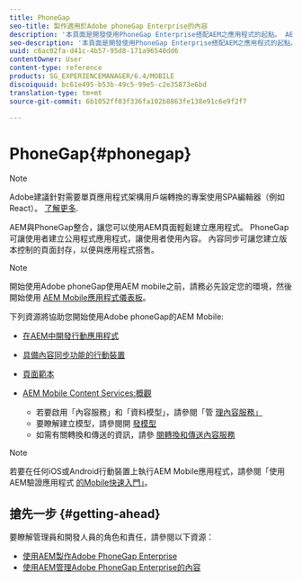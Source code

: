 ```yaml
---
title: PhoneGap
seo-title: 製作適用於Adobe phoneGap Enterprise的內容
description: '本頁面是開發使用PhoneGap Enterprise搭配AEM之應用程式的起點。 AEM與PhoneGap整合，讓您可以使用AEM頁面輕鬆建立應用程式。 PhoneGap可讓使用者建立公用程式應用程式，讓使用者使用內容。 '
seo-description: '本頁面是開發使用PhoneGap Enterprise搭配AEM之應用程式的起點。 AEM與PhoneGap整合，讓您可以使用AEM頁面輕鬆建立應用程式。 PhoneGap可讓使用者建立公用程式應用程式，讓使用者使用內容。 '
uuid: c6ac02fa-d41c-4b57-95d8-171a96540dd6
contentOwner: User
content-type: reference
products: SG_EXPERIENCEMANAGER/6.4/MOBILE
discoiquuid: bc61e495-b53b-49c5-99e5-c2e35873e6bd
translation-type: tm+mt
source-git-commit: 6b1052ff03f336fa102b8863fe138e91c6e9f2f7

---
```



# PhoneGap{#phonegap}

>[!NOTE]
>
>Adobe建議針對需要單頁應用程式架構用戶端轉換的專案使用SPA編輯器（例如React）。 [了解更多](/help/sites-developing/spa-overview.md).

AEM與PhoneGap整合，讓您可以使用AEM頁面輕鬆建立應用程式。 PhoneGap可讓使用者建立公用程式應用程式，讓使用者使用內容。 內容同步可讓您建立版本控制的頁面封存，以便與應用程式搭售。

>[!NOTE]
>
>開始使用Adobe phoneGap使用AEM mobile之前，請務必先設定您的環境，然後開始使用 [AEM Mobile應用程式儀表板](/help/mobile/phonegap-authoring-apps.md)。

下列資源將協助您開始使用Adobe phoneGap的AEM Mobile:

* [在AEM中開發行動應用程式](/help/mobile/developing-mobile-applications.md)
* [具備內容同步功能的行動裝置](/help/mobile/phonegap-contentsync.md)
* [頁面範本](/help/mobile/phonegap-apps-arch-page-templates.md)

* [AEM Mobile Content Services:概觀](/help/mobile/develop-content-as-a-service.md)

   * 若要啟用「內容服務」和「資料模型」，請參閱「管 [理內容服務」](/help/mobile/developing-content-services.md)
   * 要瞭解建立模型，請參閱開 [發模型](/help/mobile/models-in-repository.md)
   * 如需有關轉換和傳送的資訊，請參 [閱轉換和傳送內容服務](/help/mobile/rendering-and-delivery.md)

>[!NOTE]
>
>若要在任何iOS或Android行動裝置上執行AEM Mobile應用程式，請參閱「使用AEM驗證應用程式 [的Mobile快速入門」](/help/mobile/phonegap-mobile-quickstart.md)。

## 搶先一步 {#getting-ahead}

要瞭解管理員和開發人員的角色和責任，請參閱以下資源：

* [使用AEM製作Adobe PhoneGap Enterprise](/help/mobile/phonegap.md)
* [使用AEM管理Adobe PhoneGap Enterprise的內容](/help/mobile/administer-phonegap.md)

